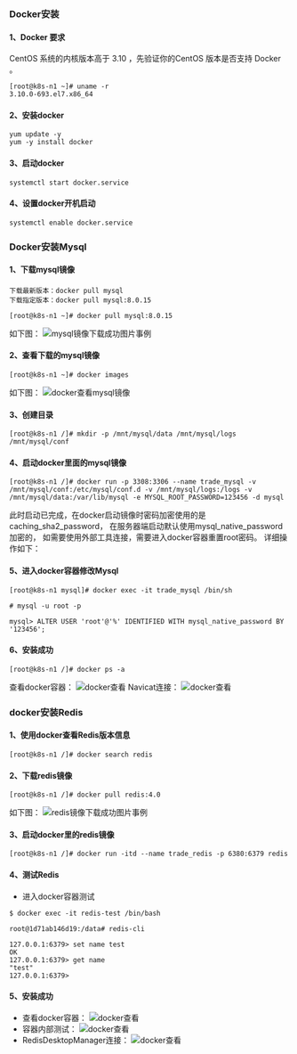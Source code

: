 ### Docker安装

#### 1、Docker 要求 
CentOS 系统的内核版本高于 3.10 ，先验证你的CentOS 版本是否支持 Docker 。
~~~
[root@k8s-n1 ~]# uname -r
3.10.0-693.el7.x86_64
~~~

#### 2、安装docker
~~~
yum update -y
yum -y install docker
~~~

#### 3、启动docker
~~~
systemctl start docker.service
~~~

#### 4、设置docker开机启动
~~~
systemctl enable docker.service
~~~

### Docker安装Mysql

#### 1、下载mysql镜像
~~~
下载最新版本：docker pull mysql
下载指定版本：docker pull mysql:8.0.15
~~~

~~~
[root@k8s-n1 ~]# docker pull mysql:8.0.15
~~~
如下图：
![mysql镜像下载成功图片事例](https://github.com/hack-feng/Java-Notes/blob/master/src/images/dockerpullmysql8.png)

#### 2、查看下载的mysql镜像
~~~
[root@k8s-n1 ~]# docker images
~~~
如下图：
![docker查看mysql镜像](https://github.com/hack-feng/Java-Notes/blob/master/src/images/msyql-dockerimage.png)

#### 3、创建目录
~~~
[root@k8s-n1 /]# mkdir -p /mnt/mysql/data /mnt/mysql/logs /mnt/mysql/conf
~~~

#### 4、启动docker里面的mysql镜像
~~~
[root@k8s-n1 /]# docker run -p 3308:3306 --name trade_mysql -v /mnt/mysql/conf:/etc/mysql/conf.d -v /mnt/mysql/logs:/logs -v /mnt/mysql/data:/var/lib/mysql -e MYSQL_ROOT_PASSWORD=123456 -d mysql
~~~

此时启动已完成，在docker启动镜像时密码加密使用的是caching_sha2_password，
在服务器端启动默认使用mysql_native_password 加密的，
如需要使用外部工具连接，需要进入docker容器重置root密码。
详细操作如下：

#### 5、进入docker容器修改Mysql
~~~
[root@k8s-n1 mysql]# docker exec -it trade_mysql /bin/sh

# mysql -u root -p

mysql> ALTER USER 'root'@'%' IDENTIFIED WITH mysql_native_password BY '123456';
~~~

#### 6、安装成功
~~~
[root@k8s-n1 /]# docker ps -a
~~~
查看docker容器：
![docker查看](https://github.com/hack-feng/Java-Notes/blob/master/src/images/mysql-dockerps-a.png)
Navicat连接：
![docker查看](https://github.com/hack-feng/Java-Notes/blob/master/src/images/mysql-success.png)


### docker安装Redis

#### 1、使用docker查看Redis版本信息
~~~
[root@k8s-n1 /]# docker search redis
~~~

#### 2、下载redis镜像
~~~
[root@k8s-n1 /]# docker pull redis:4.0
~~~
如下图：
![redis镜像下载成功图片事例](https://github.com/hack-feng/Java-Notes/blob/master/src/images/dockerpullredis.png)

#### 3、启动docker里的redis镜像
~~~
[root@k8s-n1 /]# docker run -itd --name trade_redis -p 6380:6379 redis
~~~

#### 4、测试Redis
* 进入docker容器测试
~~~
$ docker exec -it redis-test /bin/bash

root@1d71ab146d19:/data# redis-cli

127.0.0.1:6379> set name test
OK
127.0.0.1:6379> get name
"test"
127.0.0.1:6379> 
~~~

#### 5、安装成功

* 查看docker容器：
![docker查看](https://github.com/hack-feng/Java-Notes/blob/master/src/images/redis-dockerps-a.png)
* 容器内部测试：
![docker查看](https://github.com/hack-feng/Java-Notes/blob/master/src/images/redis-test.png)
* RedisDesktopManager连接：
![docker查看](https://github.com/hack-feng/Java-Notes/blob/master/src/images/redis-success.png)


